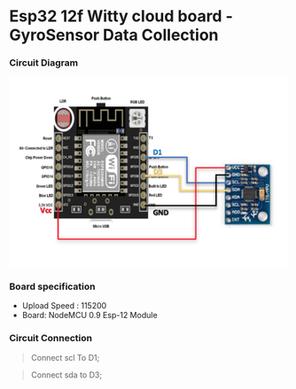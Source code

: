 # Esp32 12f Witty cloud board - GyroSensor Data Collection
### Circuit Diagram 
![](images/circuit.png)

### Board specification 
* Upload Speed : 115200
* Board: NodeMCU 0.9 Esp-12 Module

### Circuit Connection
>Connect scl To D1;

>Connect sda to D3;
